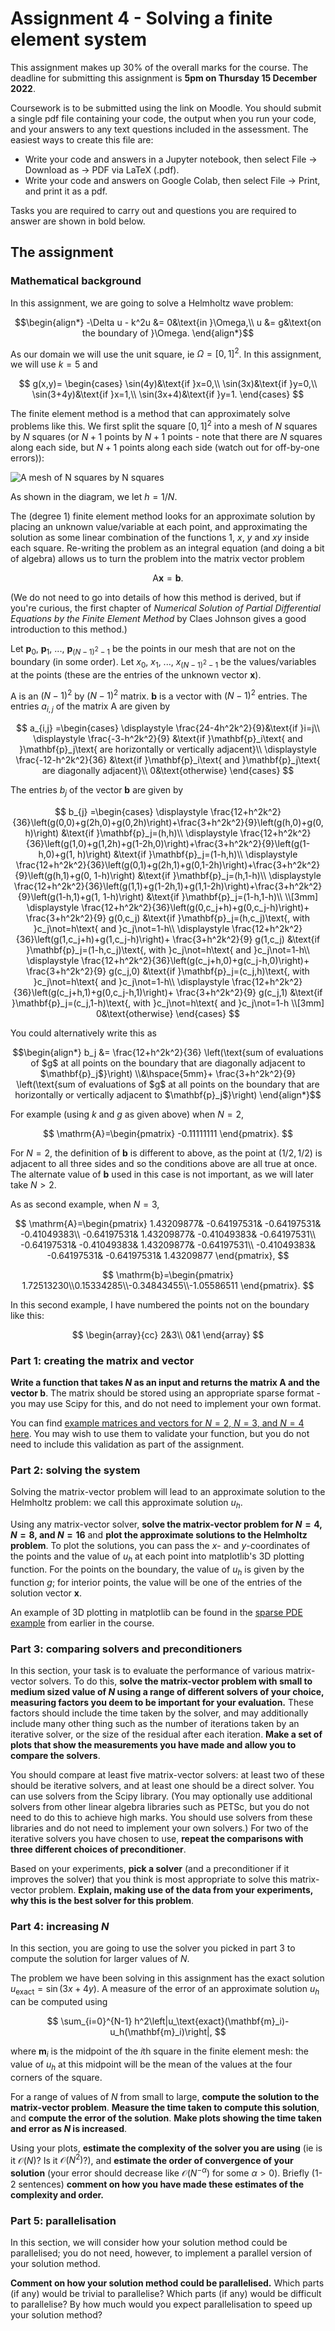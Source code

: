 # Assignment 4 - Solving a finite element system

This assignment makes up 30% of the overall marks for the course. The deadline for submitting this assignment is **5pm on Thursday 15 December 2022**.

Coursework is to be submitted using the link on Moodle. You should submit a single pdf file containing your code, the output when you run your code, and your answers
to any text questions included in the assessment. The easiest ways to create this file are:

- Write your code and answers in a Jupyter notebook, then select File -> Download as -> PDF via LaTeX (.pdf).
- Write your code and answers on Google Colab, then select File -> Print, and print it as a pdf.

Tasks you are required to carry out and questions you are required to answer are shown in bold below.

## The assignment

### Mathematical background
In this assignment, we are going to solve a Helmholtz wave problem:

$$\begin{align*}
-\Delta u - k^2u &= 0&\text{in }\Omega,\\
u &= g&\text{on the boundary of }\Omega.
\end{align*}$$

As our domain we will use the unit square, ie $\Omega=[0,1]^2$.
In this assignment, we will use $k=5$ and

$$
g(x,y)=
\begin{cases}
\sin(4y)&\text{if }x=0,\\
\sin(3x)&\text{if }y=0,\\
\sin(3+4y)&\text{if }x=1,\\
\sin(3x+4)&\text{if }y=1.
\end{cases}
$$

The finite element method is a method that can approximately solve problems like this. We first split the square $[0,1]^2$ into a mesh of $N$ squares by $N$ squares
(or $N+1$ points by $N+1$ points - 
note that there are $N$ squares along each side, but $N+1$ points along each side (watch out for off-by-one errors)):

![A mesh of $N$ squares by $N$ squares](img/2022a4-mesh.png)

As shown in the diagram, we let $h=1/N$.

The (degree 1) finite element method looks for an approximate solution by placing an unknown value/variable at each point, and approximating the solution as some
linear combination of the functions $1$, $x$, $y$ and $xy$ inside each square. Re-writing the problem as an integral equation (and doing a bit of algebra) allows
us to turn the problem into the matrix vector problem

$$\mathrm{A}\mathbf{x}=\mathbf{b}.$$

(We do not need to go into details of how this method is derived, but if you're curious, the first chapter of
*Numerical Solution of Partial Differential Equations by the Finite Element Method* by Claes Johnson
gives a good introduction to this method.)

Let $\mathbf{p}_0$, $\mathbf{p}_1$, ..., $\mathbf{p}_{(N-1)^2-1}$ be the points in our mesh that are not on the boundary (in some order). Let $x_0$, $x_1$, ..., $x_{(N-1)^2-1}$ be
the values/variables at the points (these are the entries of the unknown vector $\mathbf{x}$).

$\mathrm{A}$ is an $(N-1)^2$ by $(N-1)^2$ matrix. $\mathbf{b}$ is a vector with $(N-1)^2$ entries. The entries $a_{i,j}$ of the matrix $\mathrm{A}$ are given by

$$
a_{i,j} =\begin{cases}
\displaystyle
\frac{24-4h^2k^2}{9}&\text{if }i=j\\
\displaystyle
\frac{-3-h^2k^2}{9}
&\text{if }\mathbf{p}_i\text{ and }\mathbf{p}_j\text{ are horizontally or vertically adjacent}\\
\displaystyle
\frac{-12-h^2k^2}{36}
&\text{if }\mathbf{p}_i\text{ and }\mathbf{p}_j\text{ are diagonally adjacent}\\
0&\text{otherwise}
\end{cases}
$$

The entries $b_j$ of the vector $\mathbf{b}$ are given by

$$
b_{j} =\begin{cases}
\displaystyle
\frac{12+h^2k^2}{36}\left(g(0,0)+g(2h,0)+g(0,2h)\right)+\frac{3+h^2k^2}{9}\left(g(h,0)+g(0, h)\right)
&\text{if }\mathbf{p}_j=(h,h)\\
\displaystyle
\frac{12+h^2k^2}{36}\left(g(1,0)+g(1,2h)+g(1-2h,0)\right)+\frac{3+h^2k^2}{9}\left(g(1-h,0)+g(1, h)\right)
&\text{if }\mathbf{p}_j=(1-h,h)\\
\displaystyle
\frac{12+h^2k^2}{36}\left(g(0,1)+g(2h,1)+g(0,1-2h)\right)+\frac{3+h^2k^2}{9}\left(g(h,1)+g(0, 1-h)\right)
&\text{if }\mathbf{p}_j=(h,1-h)\\
\displaystyle
\frac{12+h^2k^2}{36}\left(g(1,1)+g(1-2h,1)+g(1,1-2h)\right)+\frac{3+h^2k^2}{9}\left(g(1-h,1)+g(1, 1-h)\right)
&\text{if }\mathbf{p}_j=(1-h,1-h)\\
\\[3mm]
\displaystyle
\frac{12+h^2k^2}{36}\left(g(0,c_j+h)+g(0,c_j-h)\right)+
\frac{3+h^2k^2}{9} g(0,c_j)
&\text{if }\mathbf{p}_j=(h,c_j)\text{, with }c_j\not=h\text{ and }c_j\not=1-h\\
\displaystyle
\frac{12+h^2k^2}{36}\left(g(1,c_j+h)+g(1,c_j-h)\right)+
\frac{3+h^2k^2}{9} g(1,c_j)
&\text{if }\mathbf{p}_j=(1-h,c_j)\text{, with }c_j\not=h\text{ and }c_j\not=1-h\\
\displaystyle
\frac{12+h^2k^2}{36}\left(g(c_j+h,0)+g(c_j-h,0)\right)+
\frac{3+h^2k^2}{9} g(c_j,0)
&\text{if }\mathbf{p}_j=(c_j,h)\text{, with }c_j\not=h\text{ and }c_j\not=1-h\\
\displaystyle
\frac{12+h^2k^2}{36}\left(g(c_j+h,1)+g(0,c_j-h,1)\right)+
\frac{3+h^2k^2}{9} g(c_j,1)
&\text{if }\mathbf{p}_j=(c_j,1-h)\text{, with }c_j\not=h\text{ and }c_j\not=1-h
\\[3mm]
0&\text{otherwise}
\end{cases}
$$

You could alternatively write this as

$$\begin{align*}
b_j &= \frac{12+h^2k^2}{36}
\left(\text{sum of evaluations of $g$ at all points on the boundary that are diagonally adjacent to $\mathbf{p}_j$}\right)
\\&\hspace{5mm}+
\frac{3+h^2k^2}{9}
\left(\text{sum of evaluations of $g$ at all points on the boundary that are horizontally or vertically adjacent to $\mathbf{p}_j$}\right)
\end{align*}$$

For example (using $k$ and $g$ as given above) when $N=2$, 

$$
\mathrm{A}=\begin{pmatrix}
-0.11111111
\end{pmatrix}.
$$

For $N=2$, the definition of $\mathbf{b}$ is different to above, as the point at $(1/2,1/2)$ is adjacent to all three sides and so the conditions above are all true at once.
The alternate value of $\mathbf{b}$ used in this case is not important, as we will later
take $N>2$.

As as second example, when $N=3$,

$$
\mathrm{A}=\begin{pmatrix}
 1.43209877& -0.64197531& -0.64197531& -0.41049383\\
-0.64197531&  1.43209877& -0.41049383& -0.64197531\\
-0.64197531& -0.41049383&  1.43209877& -0.64197531\\
-0.41049383& -0.64197531& -0.64197531&  1.43209877
\end{pmatrix},
$$

$$
\mathrm{b}=\begin{pmatrix}
1.72513230\\0.15334285\\-0.34843455\\-1.05586511
\end{pmatrix}.
$$

In this second example, I have numbered the points not on the boundary like this:

$$
\begin{array}{cc}
2&3\\
0&1
\end{array}
$$

### Part 1: creating the matrix and vector
**Write a function that takes $N$ as an input and returns the matrix $\mathrm{A}$ and the vector $\mathbf{b}$**. The matrix should be stored using an appropriate sparse format - you may use Scipy for this, and do not need to implement your own format.

You can find [example matrices and vectors for $N=2$, $N=3$, and $N=4$ here](2022-a4-A_and_b.md). You may wish to use them to validate your function, but you do not need to include this validation as
part of the assignment.

### Part 2: solving the system
Solving the matrix-vector problem will lead to an approximate solution to the Helmholtz problem:
we call this approximate solution $u_h$.

Using any matrix-vector solver, **solve the matrix-vector problem for $N=4$, $N=8$, and $N=16$** and **plot the approximate solutions
to the Helmholtz problem**. To plot
the solutions, you can pass the $x$- and $y$-coordinates of the points and the value of $u_h$ at each
point into matplotlib's 3D plotting function. For the points on the boundary, the value of $u_h$ is
given by the function $g$; for interior points, the value will be one of the entries of the solution
vector $\mathbf{x}$.

An example of 3D plotting in matplotlib can be found in the [sparse PDE example](sparse_linalg_pde.ipynb) from earlier in the course.

### Part 3: comparing solvers and preconditioners
In this section, your task is to evaluate the performance of various matrix-vector solvers.
To do this, **solve the matrix-vector problem with small to medium sized value of $N$ using a range of different solvers of your choice,
measuring factors you deem to be important for your evaluation.** These factors should include
the time taken by the solver, and may additionally include many other thing such as the number of
iterations taken by an iterative solver, or the size of the residual after each iteration.
**Make a set of plots that show the measurements you have made and allow you to compare the solvers**.

You should compare at least five matrix-vector solvers: at least two of these should be iterative
solvers, and at least one should be a direct solver. You can use solvers from the Scipy
library. (You may optionally use additional solvers from other linear algebra
libraries such as PETSc, but you do not need to do this to achieve high marks.
You should use solvers from these libraries and do not need to implement your own solvers.)
For two of the iterative solvers you have chosen to use,
**repeat the comparisons with three different choices of preconditioner**.

Based on your experiments, **pick a solver** (and a preconditioner if it improves the solver)
that you think is most appropriate to solve this matrix-vector problem. **Explain, making use
of the data from your experiments, why this is the best solver for this problem**.

### Part 4: increasing $N$
In this section, you are going to use the solver you picked in part 3 to compute the solution
for larger values of $N$.

The problem we have been solving in this assignment has the exact solution $u_\text{exact}=\sin(3x+4y)$.
A measure of the error of an approximate solution $u_h$ can be computed using

$$
\sum_{i=0}^{N-1} h^2\left|u_\text{exact}(\mathbf{m}_i)-u_h(\mathbf{m}_i)\right|,
$$

where $\mathbf{m}_i$ is the midpoint of the $i$th square in the finite element mesh: the value of
$u_h$ at this midpoint will be the mean of the values at the four corners of the square.

For a range of values of $N$ from small to large, **compute the solution to the matrix-vector
problem**. **Measure the time taken to compute this solution**, and **compute the error of the solution**.
**Make plots showing the time taken and error as $N$ is increased**.

Using your plots, **estimate the complexity of the solver you are using** (ie is it $\mathcal{O}(N)$?
Is it $\mathcal{O}(N^2)$?), and **estimate the order of convergence of your solution** (your error
should decrease like $\mathcal{O}(N^{-\alpha})$ for some $\alpha>0$). Briefly (1-2 sentences)
**comment on how you have made these estimates of the complexity and order.**

### Part 5: parallelisation
In this section, we will consider how your solution method could be parallelised; you do not need,
however, to implement a parallel version of your solution method.

**Comment on how your solution method could be parallelised.** Which parts (if any) would be trivial
to parallelise? Which parts (if any) would be difficult to parallelise? By how much would you expect
parallelisation to speed up your solution method?
